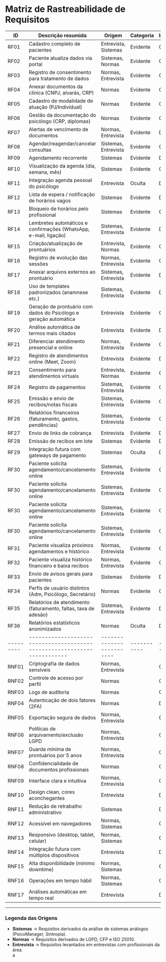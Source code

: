 # Matriz de Rastreabilidade de Requisitos

| ID      | Descrição resumida                                                     | Origem                  | Categoria | Importância |
|---------|------------------------------------------------------------------------|-------------------------|-----------|-------------|
| RF01    | Cadastro completo de pacientes                                         | Entrevista, Sistemas    | Evidente  | Obrigatório |
| RF02    | Paciente atualiza dados via portal                                     | Sistemas, Normas        | Evidente  | Obrigatório |
| RF03    | Registro de consentimento para tratamento de dados                     | Normas, Entrevista      | Evidente  | Obrigatório |
| RF04    | Anexar documentos da clínica (CNPJ, alvarás, CRP)                      | Normas                  | Evidente  | Obrigatório |
| RF05    | Cadastro de modalidade de atuação (PJ/Individual)                      | Normas                  | Evidente  | Obrigatório |
| RF06    | Gestão da documentação do psicólogo (CRP, diplomas)                    | Normas                  | Evidente  | Obrigatório |
| RF07    | Alertas de vencimento de documentos                                    | Normas, Entrevista      | Evidente  | Desejado    |
| RF08    | Agendar/reagendar/cancelar consultas                                   | Sistemas, Entrevista    | Evidente  | Obrigatório |
| RF09    | Agendamento recorrente                                                 | Sistemas                | Evidente  | Desejado    |
| RF10    | Visualização da agenda (dia, semana, mês)                              | Sistemas                | Evidente  | Obrigatório |
| RF11    | Integração agenda pessoal do psicólogo                                 | Entrevista              | Oculta    | Desejado    |
| RF12    | Lista de espera / notificação de horários vagos                        | Sistemas                | Evidente  | Desejado    |
| RF13    | Bloqueio de horários pelo profissional                                 | Sistemas                | Evidente  | Obrigatório |
| RF14    | Lembretes automáticos e confirmações (WhatsApp, e-mail, ligação)       | Sistemas, Entrevista    | Evidente  | Desejado    |
| RF15    | Criação/atualização de prontuários                                     | Entrevista, Normas      | Evidente  | Obrigatório |
| RF16    | Registro de evolução das sessões                                       | Normas, Entrevista      | Evidente  | Obrigatório |
| RF17    | Anexar arquivos externos ao prontuário                                 | Sistemas, Entrevista    | Evidente  | Desejado    |
| RF18    | Uso de templates padronizados (anamnese etc.)                          | Sistemas, Entrevista    | Evidente  | Desejado    |
| RF19    | Geração de prontuário com dados do Psicólogo e geração automática      | Entrevista              | Evidente  | Obrigatório |
| RF20    | Análise automática de termos mais citados                              | Entrevista              | Evidente  | Desejado    |
| RF21    | Diferenciar atendimento presencial e online                            | Normas, Entrevista      | Evidente  | Obrigatório |
| RF22    | Registro de atendimentos online (Meet, Zoom)                           | Entrevista              | Evidente  | Desejado    |
| RF23    | Consentimento para atendimentos virtuais                               | Entrevista, Normas      | Evidente  | Obrigatório |
| RF24    | Registro de pagamentos                                                 | Sistemas, Entrevista    | Evidente  | Obrigatório |
| RF25    | Emissão e envio de recibos/notas fiscais                               | Sistemas, Entrevista    | Evidente  | Obrigatório |
| RF26    | Relatórios financeiros (faturamento, gastos, pendências)               | Sistemas, Entrevista    | Evidente  | Obrigatório |
| RF27    | Envio de links de cobrança                                             | Entrevista              | Evidente  | Desejado    |
| RF28    | Emissão de recibos em lote                                             | Sistemas                | Evidente  | Desejado    |
| RF29    | Integração futura com gateways de pagamento                            | Sistemas                | Oculta    | Desejado    |
| RF30    | Paciente solicita agendamento/cancelamento online                      | Sistemas, Entrevista    | Evidente  | Obrigatório |
| RF30    | Paciente solicita agendamento/cancelamento online                      | Sistemas, Entrevista    | Evidente  | Obrigatório |
| RF30    | Paciente solicita agendamento/cancelamento online                      | Sistemas, Entrevista    | Evidente  | Obrigatório |
| RF30    | Paciente solicita agendamento/cancelamento online                      | Sistemas, Entrevista    | Evidente  | Obrigatório |
| RF31    | Paciente visualiza próximos agendamentos e histórico                   | Normas, Entrevista      | Evidente  | Obrigatório |
| RF32    | Paciente visualiza histórico financeiro e baixa recibos                | Normas, Entrevista      | Evidente  | Obrigatório |
| RF33    | Envio de avisos gerais para pacientes                                  | Sistemas                | Evidente  | Desejado    |
| RF34    | Perfis de usuário distintos (Adm, Psicólogo, Secretário)               | Normas                  | Evidente  | Obrigatório |
| RF35    | Relatórios de atendimento (faturamento, faltas, taxa de adesão)        | Sistemas, Entrevista    | Evidente  | Desejado    |
| RF36    | Relatórios estatísticos anonimizados                                   | Normas                  | Oculta    | Desejado    |
|---------|------------------------------------------------------------------------|-------------------------|-----------|-------------|
| RNF01   | Criptografia de dados sensíveis                                        | Normas, Entrevista      |           | Obrigatório |
| RNF02   | Controle de acesso por perfil                                          | Normas                  |           | Obrigatório |
| RNF03   | Logs de auditoria                                                      | Normas                  |           | Obrigatório |
| RNF04   | Autenticação de dois fatores (2FA)                                     | Normas                  |           | Desejado    |
| RNF05   | Exportação segura de dados                                             | Normas, Entrevista      |           | Obrigatório |
| RNF06   | Políticas de arquivamento/exclusão LGPD                                | Normas, Entrevista      |           | Obrigatório |
| RNF07   | Guarda mínima de prontuários por 5 anos                                | Normas, Entrevista      |           | Obrigatório |
| RNF08   | Confidencialidade de documentos profissionais                          | Normas                  |           | Obrigatório |
| RNF09   | Interface clara e intuitiva                                            | Normas, Entrevista      |           | Obrigatório |
| RNF10   | Design clean, cores aconchegantes                                      | Entrevista              |           | Desejado    |
| RNF11   | Redução de retrabalho administrativo                                   | Sistemas                |           | Desejado    |
| RNF12   | Acessível em navegadores                                               | Normas, Sistemas        |           | Obrigatório |
| RNF13   | Responsivo (desktop, tablet, celular)                                  | Normas, Sistemas        |           | Obrigatório |
| RNF14   | Integração futura com múltiplos dispositivos                           | Entrevista              |           | Desejado    |
| RNF15   | Alta disponibilidade (mínimo downtime)                                 | Normas, Sistemas        |           | Obrigatório |
| RNF16   | Operações em tempo hábil                                               | Normas, Sistemas        |           | Obrigatório |
| RNF17   | Análises automáticas em tempo real                                     | Entrevista              |           | Desejado    |

---

### Legenda das Origens
- **Sistemas** → Requisitos derivados da análise de sistemas análogos (PsicoManager, Sintropia).  
- **Normas** → Requisitos derivados de LGPD, CFP e ISO 25010.  
- **Entrevista** → Requisitos levantados em entrevistas com profissionais da área.  
a